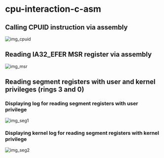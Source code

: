 # cpu-interaction-c-asm

## Calling CPUID instruction via assembly

![img_cpuid](https://i.imgur.com/hfVMBMW.png)

## Reading IA32_EFER MSR register via assembly

![img_msr](https://i.imgur.com/ceKq4ZP.png)

## Reading segment registers with user and kernel privileges (rings 3 and 0)

### Displaying log for reading segment registers with user privilege

![img_seg1](https://i.imgur.com/mWJcm0L.png)

### Displaying kernel log for reading segment registers with kernel privilege

![img_seg2](https://i.imgur.com/PhLpcLa.png)